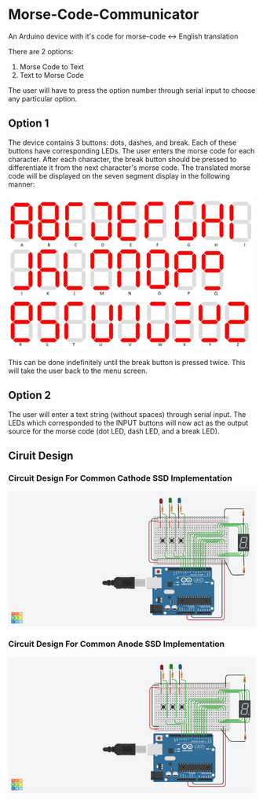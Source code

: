 # Morse-Code-Communicator
An Arduino device with it's code for morse-code &lt;-> English translation

There are 2 options:
1. Morse Code to Text
2. Text to Morse Code

The user will have to press the option number through serial input to choose any particular option.

## Option 1
The device contains 3 buttons: dots, dashes, and break. Each of these buttons have corresponding LEDs.
The user enters the morse code for each character. After each character, the break button should be pressed to differentiate it from the next character's morse code. The translated morse code will be displayed on the seven segment display in the following manner:

<img src="Images/Alphabets.jpg" width="500" alt="English Alphabet SSD Representation">


This can be done indefinitely until the break button is pressed twice. This will take the user back to the menu screen.

## Option 2
The user will enter a text string (without spaces) through serial input. The LEDs which corresponded to the INPUT buttons will now act as the output source for the morse code (dot LED, dash LED, and a break LED).

## Ciruit Design

### Circuit Design For Common Cathode SSD Implementation
<img src="Images/CKT.png" width="900" alt ="CA SSD Circuit">

### Circuit Design For Common Anode SSD Implementation
<img src="Images/CKTCC.png" width="900" alt = "CC SSD Circuit">

